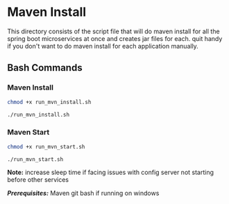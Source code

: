 # Maven Install

This directory consists of the script file that will do maven install for all the spring boot microservices at once and creates jar files for each. quit handy if you don't want to do maven install for each application manually.

## Bash Commands

### Maven Install

```bash
chmod +x run_mvn_install.sh

./run_mvn_install.sh
```

### Maven Start

```bash
chmod +x run_mvn_start.sh

./run_mvn_start.sh
```

**Note:** increase sleep time if facing issues with config server not starting before other services

**_Prerequisites:_** Maven git bash if running on windows
